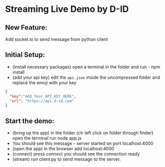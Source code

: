 # Streaming Live Demo by D-ID

## New Feature:
Add socket.io to send message from python client

## Initial Setup:
* (install necessary packages) open a terminal in the folder and run  - npm install
* (add your api key) edit the `api.json` inside the uncompressed folder and replace the emoji with your key

```json
{
  "key":"Add_Your_API_KEY_HERE",
  "url": "https://api.d-id.com"
}
```


## Start the demo:
* (bring up the app) in the folder (ctr left click on folder through finder) open the terminal run node app.js 
* You should see this message - server started on port localhost:4000
* (open the app) in the browser add localhost:4000
* (connect) press connect you should see the connection ready 
* (stream) run client.py to send message to the server.
